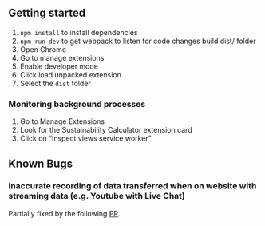 
## Getting started
1. `npm install` to install dependencies
2. `npm run dev` to get webpack to listen for code changes build dist/ folder
3. Open Chrome
4. Go to manage extensions
5. Enable developer mode
6. Click load unpacked extension
7. Select the `dist` folder

### Monitoring background processes
1. Go to Manage Extensions
2. Look for the Sustainability Calculator extension card
3. Click on “Inspect views service worker”


## Known Bugs
### Inaccurate recording of data transferred when on website with streaming data (e.g. Youtube with Live Chat)

Partially fixed by the following [PR](https://github.com/Theodo-UK/sustainability-calculator/pull/22).
